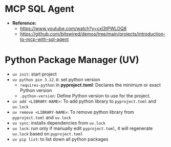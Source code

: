 # MCP SQL Agent
- **Reference:**
    - https://www.youtube.com/watch?v=cxl3tPWLOQ8
    - https://github.com/bitswired/demos/tree/main/projects/introduction-to-mcp-with-sql-agent

# Python Package Manager (UV)
- `uv init`: start project
- `uv python pin 3.12.0`: set python version
    - `requires-python` in **pyproject.toml**: Declares the minimum or exact Python version
    - `.python-version`: Define Python version to use for the project.
- `uv add <LIBRARY-NAME>`: To add python library to `pyproject.toml` and `uv.lock`
- `uv remove <LIBRARY-NAME>`: To remove python library from `pyproject.toml` and `uv.lock`
- `uv sync`: installs dependencies from `uv.lock`
- `uv lock`: run only if manually edit `pyproject.toml`, it will regenerate `uv.lock` based on `pyproject.toml`
- `uv pip list`: to list down all python packages